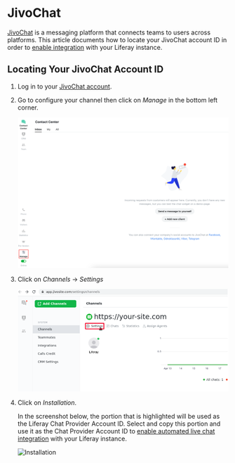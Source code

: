 # JivoChat

[JivoChat](https://jivochat.com/) is a messaging platform that connects teams to users across platforms. This article documents how to locate your JivoChat account ID in order to [enable integration](../enabling-automated-live-chat-systems.md) with your Liferay instance.

## Locating Your JivoChat Account ID

1. Log in to your [JivoChat account](https://app.jivosite.com/).

2. Go to configure your channel then click on *Manage* in the bottom left corner. 

    ![Manage button](./jivochat/images/01.png)

3. Click on *Channels* &rarr; *Settings*

    ![Settings](./jivochat/images/02.png)

4. Click on *Installation*.

    In the screenshot below, the portion that is highlighted will be used as the Liferay Chat Provider Account ID.  Select and copy this portion and use it as the Chat Provider Account ID to [enable automated live chat integration](./enabling-automated-live-chat-systems.md) with your Liferay instance.

    ![Installation](./jivochat/images/03.png)



